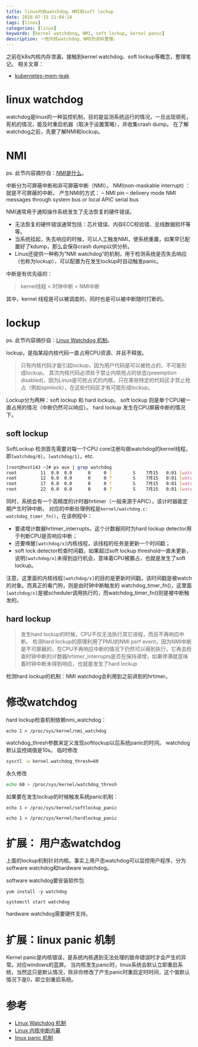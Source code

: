 ```yaml
---
title: linux内核watchdog、NMI和soft lockup
date: 2020-07-15 21:04:24
tags: [linux]
categories: [linux]
keywords: [kernel watchdong, NMI, soft lockup, kernel panic]
description: 一些内核watchdog、NMI的资料整理。
---
```


之前在k8s内核内存泄漏，接触到kernel watchdog、soft lockup等概念，整理笔记。
相关文章：
- [kubernetes-mem-leak](/posts/kubernetes-mem-leak)

<!-- more -->

# linux watchdog

watchdog是linux的一种监控机制，目的是监测系统运行的情况，一旦出现锁死，死机的情况，能及时重启机器（取决于设置策略），并收集crash dump。
在了解watchdog之前，先要了解NMI和lockup。

# NMI

ps. 此节内容摘抄自：[NMI是什么](http://linuxperf.com/?p=72)。

中断分为可屏蔽中断和非可屏蔽中断（NMI）。
NMI(non-maskable interrupt) ： 就是不可屏蔽的中断。
产生NMI的方式：
– NMI pin
– delivery mode NMI messages through system bus or local APIC serial bus

NMI通常用于通知操作系统发生了无法恢复的硬件错误。
- 无法恢复的硬件错误通常包括：芯片错误、内存ECC校验错、总线数据损坏等等。
- 当系统挂起，失去响应的时候，可以人工触发NMI，使系统重置，如果早已配置好了kdump，那么会保存crash dump以供分析。
- Linux还提供一种称为”NMI watchdog“的机制，用于检测系统是否失去响应（也称为lockup），可以配置为在发生lockup时自动触发panic。

中断是有优先级的：
>kernel线程 < 时钟中断 < NMI中断

其中，kernel 线程是可以被调度的，同时也是可以被中断随时打断的。


# lockup

ps. 此节内容摘抄自：[Linux Watchdog 机制](https://blog.csdn.net/ericstarmars/article/details/81750919)。

lockup，是指某段内核代码一直占用CPU资源、并且不释放。
>只有内核代码才能引起lockup，因为用户代码是可以被抢占的，不可能形成lockup。
>其次内核代码必须处于禁止内核抢占的状态(preemption disabled)，因为Linux是可抢占式的内核，只在某些特定的代码区才禁止抢占（例如spinlock），在这些代码区才有可能形成lockup。

Lockup分为两种：soft lockup 和 hard lockup。
soft lockup 则是单个CPU被一直占用的情况（中断仍然可以响应）。
hard lockup 发生在CPU屏蔽中断的情况下。



## soft lockup

SoftLockup 检测首先需要对每一个CPU core注册叫做watchdog的kernel线程。即`[watchdog/0]`，`[watchdog/1]`，etc.
```sh
[root@host143 ~]# ps aux | grep watchdog
root         11  0.0  0.0      0     0 ?        S    7月15   0:01 [watchdog/0]
root         12  0.0  0.0      0     0 ?        S    7月15   0:01 [watchdog/1]
root         17  0.0  0.0      0     0 ?        S    7月15   0:01 [watchdog/2]
root         22  0.0  0.0      0     0 ?        S    7月15   0:01 [watchdog/3]
```

同时，系统会有一个高精度的计时器hrtimer（一般来源于APIC），该计时器能定期产生时钟中断。
对应的中断处理例程是`kernel/watchdog.c: watchdog_timer_fn()`，在该例程中：
- 要递增计数器hrtimer_interrupts，这个计数器同时为hard lockup detector用于判断CPU是否响应中断；
- 还要唤醒`[watchdog/x]`内核线程，该线程的任务是更新一个时间戳；
- soft lock detector检查时间戳，如果超过soft lockup threshold一直未更新，说明`[watchdog/x]`未得到运行机会，意味着CPU被霸占，也就是发生了soft lockup。

注意，这里面的内核线程`[watchdog/x]`的目的是更新时间戳，该时间戳是被watch的对象。而真正的看门狗，则是由时钟中断触发的 watchdog_timer_fn()，这里面`[watchdog/x]`是被scheduler调用执行的，而watchdog_timer_fn()则是被中断触发的。

## hard lockup

>发生hard lockup的时候，CPU不仅无法执行其它进程，而且不再响应中断。
>检测hard lockup的原理利用了PMU的NMI perf event，因为NMI中断是不可屏蔽的，在CPU不再响应中断的情况下仍然可以得到执行，它再去检查时钟中断的计数器hrtimer_interrupts是否在保持递增，如果停滞就意味着时钟中断未得到响应，也就是发生了hard lockup

检测hard lockup的机制：NMI watchdog会利用到之前讲到的hrtimer。


# 修改watchdog

hard lockup检查机制依赖nmi_watchdog：
```
echo 1 > /proc/sys/kernel/nmi_watchdog
```

watchdog_thresh参数来定义发现softlockup以后系统panic的时间。
watchdog默认监控阈值是10s。
临时修改
```sh
sysctl -w kernel.watchdog_thresh=60
```
永久修改
```sh
echo 60 > /proc/sys/kernel/watchdog_thresh 
```

如果要在发生lockup的时候触发系统panic机制：
```
echo 1 > /proc/sys/kernel/softlockup_panic

echo 1 > /proc/sys/kernel/hardlockup_panic
```

# 扩展： 用户态watchdog

上面的lockup机制针对内核。事实上用户态watchdog可以监控用户程序，分为software watchdog和hardware watchdog。

software watchdog要安装软件包
```
yum install -y watchdog

systemctl start watchdog
```

hardware watchdog需要硬件支持。

# 扩展：linux panic 机制

Kernel panic是内核错误，是系统内核遇到无法处理的致命错误时才会产生的异常。对应windows的蓝屏。
当内核发生panic时，linux系统会默认立即重启系统，当然这只是默认情况，除非你修改了产生panic时重启定时时间，这个值默认情况下是0，即立刻重启系统。

# 参考

- [Linux Watchdog 机制](https://blog.csdn.net/ericstarmars/article/details/81750919)
- [Linux 内核中断内幕](https://www.ibm.com/developerworks/cn/linux/l-cn-linuxkernelint/index.html)
- [linux panic 机制](https://blog.csdn.net/dake_160413/article/details/64443274)


